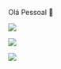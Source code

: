 Olá Pessoal 👋

![](https://media1.tenor.com/m/WtVnnj9BBpsAAAAC/xmas-happy.gif)

![](https://media.tenor.com/jSM4AyEMIu8AAAAi/communism.gif)

![](https://media1.tenor.com/m/YDC47oO_3ZEAAAAC/parrot-minecraft.gif)
